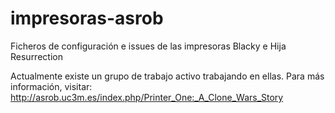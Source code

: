 # impresoras-asrob
Ficheros de configuración e issues de las impresoras Blacky e Hija Resurrection

Actualmente existe un grupo de trabajo activo trabajando en ellas. Para más información, visitar: http://asrob.uc3m.es/index.php/Printer_One:_A_Clone_Wars_Story

